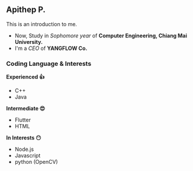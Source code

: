 ## Apithep P.
This is an introduction to me.

- Now, Study in *Sophomore year* of **Computer Engineering, Chiang Mai University.**
- I'm a *CEO* of **YANGFLOW Co.**

### Coding Language & Interests
**Experienced :+1:**
- C++
- Java

**Intermediate :heart_eyes:**
- Flutter
- HTML

**In Interests :no_mouth:**
- Node.js
- Javascript
- python (OpenCV)
